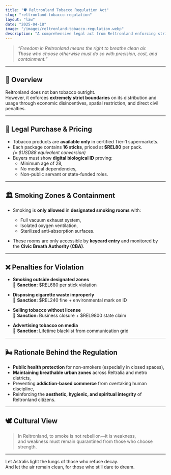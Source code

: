 ```yaml
---
title: "🛡️ Reltronland Tobacco Regulation Act"
slug: "reltronland-tobacco-regulation"
layout: "law"
date: "2025-04-18"
image: "/images/reltronland-tobacco-regulation.webp"
description: "A comprehensive legal act from Reltronland enforcing strict tobacco control through economic barriers, spatial limitations, and high civil penalties — upholding a national standard of clean air and disciplined living."
---
```


> _“Freedom in Reltronland means the right to breathe clean air.  
Those who choose otherwise must do so with precision, cost, and containment.”_

---

## 🚬 Overview

Reltronland does not ban tobacco outright.  
However, it enforces **extremely strict boundaries** on its distribution and usage through economic disincentives, spatial restriction, and direct civil penalties.

---

## 🧾 Legal Purchase & Pricing

- Tobacco products are **available only** in certified Tier-1 supermarkets.
- Each package contains **16 sticks**, priced at **$REL80** per pack.  
  _(≈ $USD88 equivalent conversion)_
- Buyers must show **digital biological ID** proving:
  - Minimum age of 28,
  - No medical dependencies,
  - Non-public servant or state-funded roles.

---

## 🏛️ Smoking Zones & Containment

- Smoking is **only allowed** in **designated smoking rooms** with:
  - Full vacuum exhaust system,
  - Isolated oxygen ventilation,
  - Sterilized anti-absorption surfaces.

- These rooms are only accessible by **keycard entry** and monitored by the **Civic Breath Authority (CBA)**.

---

## ❌ Penalties for Violation

- **Smoking outside designated zones**  
  💸 **Sanction:** $REL680 per stick violation

- **Disposing cigarette waste improperly**  
  💸 **Sanction:** $REL240 fine + environmental mark on ID

- **Selling tobacco without license**  
  🛑 **Sanction:** Business closure + $REL9800 state claim

- **Advertising tobacco on media**  
  📵 **Sanction:** Lifetime blacklist from communication grid

---

## 🌬️ Rationale Behind the Regulation

- **Public health protection** for non-smokers (especially in closed spaces),
- **Maintaining breathable urban zones** across Reltralia and metro districts,
- Preventing **addiction-based commerce** from overtaking human discipline,
- Reinforcing the **aesthetic, hygienic, and spiritual integrity** of Reltronland citizens.

---

## 🕊️ Cultural View

> In Reltronland, to smoke is not rebellion—it is weakness,  
> and weakness must remain quarantined from those who choose strength.

---

Let Astralis light the lungs of those who refuse decay.  
And let the air remain clean, for those who still dare to dream.

